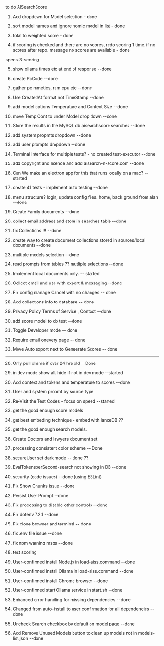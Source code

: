 to do AISearchScore

1. Add dropdown for Model selection - done

2. sort model names and ignore nomic model in list - done

3. total to weighted score - done

4. if scoring is checked and there are no scores, redo scoring 1 time. if no scores after repo. message no scores are available - done

specs-3-scoring

5. show ollama times etc at end of response  --done

6. create PcCode --done

7. gather pc mmetics, ram cpu etc --done

8. Use CreatedAt format not TimeStamp --done

9. add model options Temperature and Context Size --done

10. move Temp Cont to under Model drop down --done

11. Store the results in the MySQL db aisearchscore searches --done

12. add system propmts dropdown --done

13. add user prompts dropdown --done

14. Terminal interface for multiple tests? - no created test-executor  --done

15. add copyright and licence and add aisearch-n-score.com  --done

15. Can We make an electron app for this that runs locally on a mac? --started

16. create 41 tests - implement auto testing --done

17. menu structure?  login, update config files. home, back ground from alan --done

18. Create Family documents --done

19. collect email address and store in searches table --done

20. fix Collections !!!  --done

19.  create way to create document collections stored in sources/local documents 
--done 
20. multiple models selection --done

21. read prompts from tables ?? mutliple selections  --done

22. Implement local documents only. -- started

23. Collect email and use with export & messaging --done

24. Fix config manage Cancel with no changes -- done

25. Add collections info to database -- done

26. Privacy Policy Terms of Service , Contact --done

27. add score model to db test --done

28. Toggle Developer mode -- done

29. Require email onevery page -- done

30. Move Auto export next to Geneerate Scores -- done

--------------------------------
28. Only pull ollama if over 24 hrs old --Done

28. in dev mode show all. hide if not in dev mode --started

28. Add context and tokens and temperature to scores  --done

28. User and system propmt by source type

32. Re-Visit the Test Codes - focus on speed  --started

33. get the good enough score models

34. get best embeding technique - embed with lanceDB ??

36. get the good enough search models.

37. Create Doctors and lawyers document set

38. processing consistent color scheme -- Done 

39. secureUser  set dark mode -- done ??

40. EvalTokensperSecond-search not showing in DB  --done

41. security (code issues) --done (using ESLint)

42. Fix Show Chunks issue --done

43. Persist User Prompt  --done

44. Fix processing to disable other controls --done

45. Fix dotenv 7.2.1  --done

46. Fix close browser and terminal -- done

47. fix .env file issue --done

48. fix npm warning msgs  --done

49. test scoring

50. User-confirmed install Node.js in load-aiss.command --done

51. User-confirmed install Ollama in load-aiss.command --done

52. User-confirmed install Chrome browser --done

53. User-confirmed start Ollama service in start.sh --done

54. Enhanced error handling for missing dependencies --done

55. Changed from auto-install to user confirmation for all dependencies --done

56. Uncheck Search checkbox by default on model page --done

57. Add Remove Unused Models button to clean up models not in models-list.json --done








